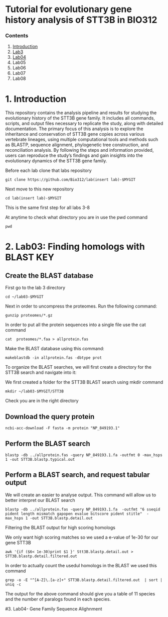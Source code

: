 # Tutorial for evolutionary gene history analysis of STT3B in BIO312 
  ### Contents  
  1. [Introduction](#1-introduction)
  2. [Lab3](#2-lab3)
  4. [Lab04](#4-lab04) 
  5. Lab05
  6. Lab06
  7. Lab07
  8. Lab08  
# 1. Introduction
This repository contains the analysis pipeline and results for studying the evolutionary history of the STT3B gene family. It includes all commands, scripts, and output files necessary to replicate the study, along with detailed documentation. The primary focus of this analysis is to explore the inheritance and conservation of STT3B gene copies across various vertebrate lineages, using multiple computational tools and methods such as BLASTP, sequence alignment, phylogenetic tree construction, and reconciliation analysis. By following the steps and information provided, users can reproduce the study’s findings and gain insights into the evolutionary dynamics of the STT3B gene family.

Before each lab clone that labs repository 

```
git clone https://github.com/Bio312/lab(insert lab)-$MYGIT
```

Next move to this new repository 

```
cd lab(insert lab)-$MYGIT
```
This is the same first step for all labs 3-8

At anytime to check what directory you are in use the pwd command 

```
pwd
```
# 2. Lab03:  Finding homologs with BLAST KEY

## Create the BLAST database 

First go to the lab 3 directory 

```
cd ~/lab03-$MYGIT
```
Next in order to uncompress the proteomes. Run the following command:

```
gunzip proteomes/*.gz
```
In order to put all the protein sequences into a single file use the cat command

```
cat  proteomes/*.faa > allprotein.fas
```
Make the BLAST database using this command: 

```
makeblastdb -in allprotein.fas -dbtype prot
```
To organize the BLAST searches, we will first create a directory for the STT3B search and navigate into it:

We first created a folder for the STT3B BLAST search using mkdir command 

```
mkdir ~/lab03-$MYGIT/STT3B
```
Check you are in the right directory

## Download the query protein

```
ncbi-acc-download -F fasta -m protein "NP_849193.1"
```
## Perform the BLAST search 

```
blastp -db ../allprotein.fas -query NP_849193.1.fa -outfmt 0 -max_hsps 1 -out STT3B.blastp.typical.out
```
## Perform a BLAST search, and request tabular output

We will create an easier to analyse output. 
This command will allow us to better interpret our BLAST search 

```
blastp -db ../allprotein.fas -query NP_849193.1.fa  -outfmt "6 sseqid pident length mismatch gapopen evalue bitscore pident stitle"  -max_hsps 1 -out STT3B.blastp.detail.out
```
Filtering the BLAST output for high scoring homologs 

We only want high scoring matches so we used a e-value of 1e-30 for our gene STT3B

```
awk '{if ($6< 1e-30)print $1 }' Stt3B.blastp.detail.out > STT3B.blastp.detail.filtered.out
```
In order to actually count the usedul homologs in the BLAST we used this command 

```
grep -o -E "^[A-Z]\.[a-z]+" STT3B.blastp.detail.filtered.out  | sort | uniq -c
```
The output for the above command should give you a table of 11 species and the number of paralogs found in each species. 

#3. Lab04- Gene Family Sequence Alighnment 













